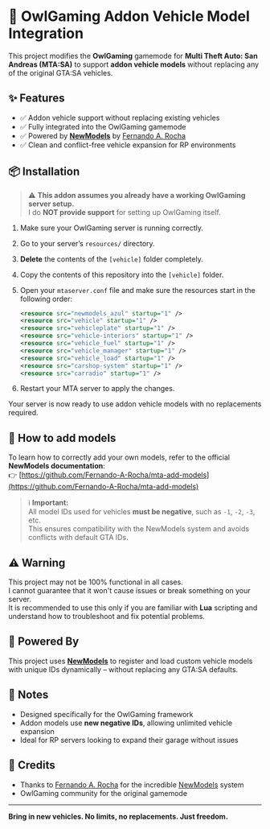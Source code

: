 # 🚗 OwlGaming Addon Vehicle Model Integration

This project modifies the **OwlGaming** gamemode for **Multi Theft Auto: San Andreas (MTA:SA)** to support **addon vehicle models** without replacing any of the original GTA:SA vehicles.

## ✨ Features

- ✅ Addon vehicle support without replacing existing vehicles  
- ✅ Fully integrated into the OwlGaming gamemode  
- ✅ Powered by [**NewModels**](https://github.com/Fernando-A-Rocha/mta-add-models) by [Fernando A. Rocha](https://github.com/Fernando-A-Rocha)  
- ✅ Clean and conflict-free vehicle expansion for RP environments

## 📦 Installation

> ⚠️ **This addon assumes you already have a working OwlGaming server setup.**  
> I do **NOT provide support** for setting up OwlGaming itself.

1. Make sure your OwlGaming server is running correctly.
2. Go to your server’s `resources/` directory.
3. **Delete** the contents of the `[vehicle]` folder completely.
4. Copy the contents of this repository into the `[vehicle]` folder.

5. Open your `mtaserver.conf` file and make sure the resources start in the following order:

   ```xml
   <resource src="newmodels_azul" startup="1" />
   <resource src="vehicle" startup="1" />
   <resource src="vehicleplate" startup="1" />
   <resource src="vehicle-interiors" startup="1" />
   <resource src="vehicle_fuel" startup="1" />
   <resource src="vehicle_manager" startup="1" />
   <resource src="vehicle_load" startup="1" />
   <resource src="carshop-system" startup="1" />
   <resource src="carradio" startup="1" />
   ```

6. Restart your MTA server to apply the changes.

Your server is now ready to use addon vehicle models with no replacements required.

## 📘 How to add models

To learn how to correctly add your own models, refer to the official **NewModels documentation**:  
👉 [https://github.com/Fernando-A-Rocha/mta-add-models](https://github.com/Fernando-A-Rocha/mta-add-models)

> ℹ️ **Important:**  
> All model IDs used for vehicles **must be negative**, such as `-1`, `-2`, `-3`, etc.  
> This ensures compatibility with the NewModels system and avoids conflicts with default GTA IDs.

## ⚠️ Warning

This project may not be 100% functional in all cases.  
I cannot guarantee that it won't cause issues or break something on your server.  
It is recommended to use this only if you are familiar with **Lua** scripting and understand how to troubleshoot and fix potential problems.

## 🔧 Powered By

This project uses [**NewModels**](https://github.com/Fernando-A-Rocha/mta-add-models) to register and load custom vehicle models with unique IDs dynamically – without replacing any GTA:SA defaults.

## 🧠 Notes

- Designed specifically for the OwlGaming framework  
- Addon models use **new negative IDs**, allowing unlimited vehicle expansion  
- Ideal for RP servers looking to expand their garage without issues

## 🙌 Credits

- Thanks to [Fernando A. Rocha](https://github.com/Fernando-A-Rocha) for the incredible [NewModels](https://github.com/Fernando-A-Rocha/mta-add-models) system  
- OwlGaming community for the original gamemode

---

**Bring in new vehicles. No limits, no replacements. Just freedom.**
